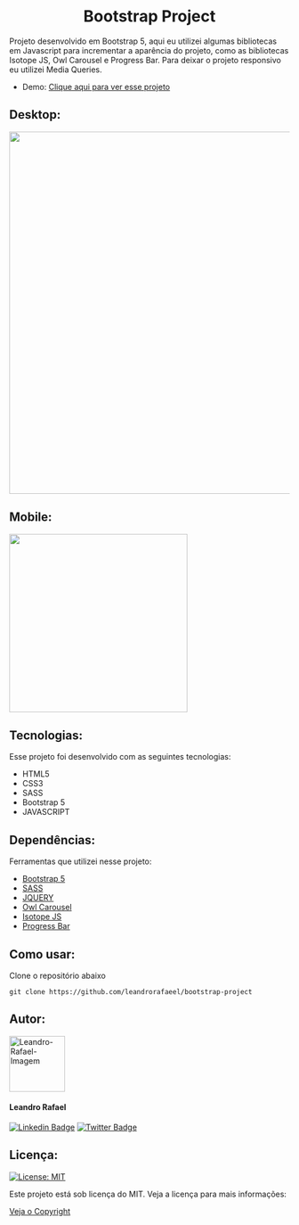 <div align ="center">

# Bootstrap Project

</div>

Projeto desenvolvido em Bootstrap 5, aqui eu utilizei algumas bibliotecas em Javascript para incrementar a aparência do projeto, como as bibliotecas Isotope JS, Owl Carousel e Progress Bar. Para deixar o projeto responsivo eu utilizei Media Queries.

* Demo: [Clique aqui para ver esse projeto](https://leandrorafaeel.github.io/bootstrap-project/)

## Desktop:
<div align="left">
    <img src="assets/img/prints/desktop.png" width="650px">
</div>

## Mobile:
<div align="left">
    <img src="assets/img/prints/mobile.png" width="320px">
</div>

## Tecnologias:
Esse projeto foi desenvolvido com as seguintes tecnologias:

* HTML5
* CSS3
* SASS
* Bootstrap 5
* JAVASCRIPT

## Dependências:
Ferramentas que utilizei nesse projeto:

* [Bootstrap 5](https://getbootstrap.com/)
* [SASS](https://sass-lang.com/)
* [JQUERY](https://releases.jquery.com/jquery/)
* [Owl Carousel](https://owlcarousel2.github.io/OwlCarousel2/index.html)
* [Isotope JS](https://isotope.metafizzy.co/)
* [Progress Bar](https://kimmobrunfeldt.github.io/progressbar.js/)

## Como usar:
Clone o repositório abaixo

```
git clone https://github.com/leandrorafaeel/bootstrap-project
```

## Autor: 
<img  border-radius="50%" src="https://avatars.githubusercontent.com/u/86384840?v=4" width="100px" alt="Leandro-Rafael-Imagem"/>

#### Leandro Rafael

[![Linkedin Badge](https://img.shields.io/badge/-LinkedIn-2867B2?style=flat-square&logo=Linkedin&logoColor=white&link=https://www.linkedin.com/in/leandrorafael-dev/)](https://www.linkedin.com/in/leandrorafael-dev/) [![Twitter Badge](https://img.shields.io/badge/-Twitter-1DA1F2?style=flat-square&Color=1DA1F2&logo=twitter&logoColor=white&link=https://twitter.com/leandrorafaelBR)](https://twitter.com/leandrorafaelBR) 

## Licença:
[![License: MIT](https://img.shields.io/badge/License-MIT-yellow.svg)](https://opensource.org/licenses/MIT)

Este projeto está sob licença do MIT. Veja a licença para mais informações:

[Veja o Copyright](https://github.com/leandrorafaeel/bootstrap-project/blob/master/LICENSE)